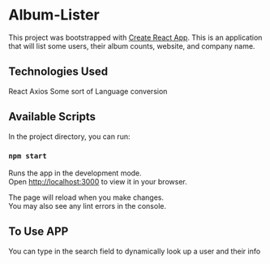 # Album-Lister

This project was bootstrapped with [Create React App](https://github.com/facebook/create-react-app).
This is an application that will list some users, their album counts, website, and company name.

## Technologies Used
React
Axios
Some sort of Language conversion

## Available Scripts

In the project directory, you can run:

### `npm start`

Runs the app in the development mode.\
Open [http://localhost:3000](http://localhost:3000) to view it in your browser.

The page will reload when you make changes.\
You may also see any lint errors in the console.

## To Use APP
You can type in the search field to dynamically look up a user and their info

